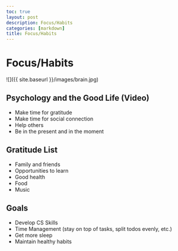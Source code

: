 ```yaml
---
toc: true
layout: post
description: Focus/Habits
categories: [markdown]
title: Focus/Habits 
---
```

# Focus/Habits 
![]({{ site.baseurl }}/images/brain.jpg)

## Psychology and the Good Life (Video)
- Make time for gratitude 
- Make time for social connection
- Help others
- Be in the present and in the moment 

## Gratitude List
- Family and friends
- Opportunities to learn 
- Good health 
- Food
- Music

## Goals
- Develop CS Skills 
- Time Management (stay on top of tasks, split todos evenly, etc.)
- Get more sleep 
- Maintain healthy habits